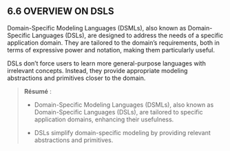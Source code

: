 ## 6.6 OVERVIEW ON DSLS

Domain-Specific Modeling Languages (DSMLs), also known as Domain-Specific Languages (DSLs), are designed to address the needs of a specific application domain. They are tailored to the domain’s requirements, both in terms of expressive power and notation, making them particularly useful.

DSLs don’t force users to learn more general-purpose languages with irrelevant concepts. Instead, they provide appropriate modeling abstractions and primitives closer to the domain.

> **Résumé** :
> 
> * Domain-Specific Modeling Languages (DSMLs), also known as Domain-Specific Languages (DSLs), are tailored to specific application domains, enhancing their usefulness.
> 
> * DSLs simplify domain-specific modeling by providing relevant abstractions and primitives.